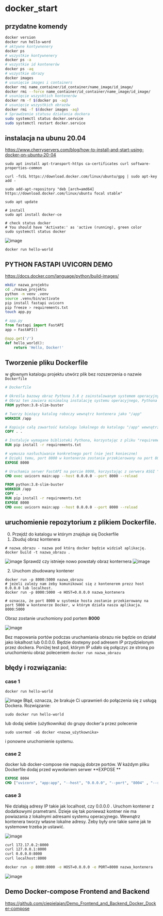 # docker_start

## przydatne komendy 

```bash
docker version
docker run hello-word
# aktywne kontywnenery 
docker ps
# wszystkie kontywnenery 
docker ps -a
# wszystkie id kontenerów 
docker ps -aq
# wszystkie obrazy 
docker images
# usunięcie images i containers
docker rmi name_container/id_container/name_image/id_image/
docker rmi --force name_container/id_container/name_image/id_image/
# usunięcie wszysktich kontenerów
docker rm -f $(docker ps -aq)
# usunięcie wszystkich obrazów
docker rmi -f $(docker images -aq)
# Sprawdzenie statusu działania dockera
sudo systemctl status docker.service 
sudo systemctl restart docker.service
```

## instalacja na ubunu 20.04

https://www.cherryservers.com/blog/how-to-install-and-start-using-docker-on-ubuntu-20-04

```
sudo apt install apt-transport-https ca-certificates curl software-properties-common
```
```
curl -fsSL https://download.docker.com/linux/ubuntu/gpg | sudo apt-key add -
```
```
sudo add-apt-repository "deb [arch=amd64] https://download.docker.com/linux/ubuntu focal stable"
```
```
sudo apt update
```
```
# install
sudo apt install docker-ce
```
```
# check status docker
# You should have 'Activate:' as 'active (running), green color
sudo systemctl status docker
```
![image](https://user-images.githubusercontent.com/4579021/232307549-dbbd94e9-2918-4e1e-852f-31935b0b42c9.png)

```
docker run hello-world
```

## PYTHON FASTAPI UVICORN DEMO
https://docs.docker.com/language/python/build-images/

```bash
mkdir nazwa_projektu
cd ./nazwa_projektu
python -m venv .venv
source .venv/bin/activate
pip install fastapi uvicorn
pip freeze > requirements.txt
touch app.py
```
```python
# app.py
from fastapi import FastAPI
app = FastAPI()

@app.get('/')
def hello_world():
    return 'Hello, Docker!'
```

## Tworzenie pliku Dockerfile
w głownym katalogu projektu utwórz plik bez rozszerzenia o nazwie `Dockerfile`


```Dockerfile
# Dockerfile

# Określa bazowy obraz Pythona 3.8 z zainstalowanym systemem operacyjnym "Slim" na bazie dystrybucji Debian "Buster".
# Obraz ten zawiera minimalną instalację systemu operacyjnego, Pythona 3.8 i kilka podstawowych narzędzi.
FROM python:3.8-slim-buster

# Tworzy bieżący katalog roboczy wewnątrz kontenera jako "/app"
WORKDIR /app

# Kopiuje całą zawartość katalogu lokalnego do katalogu "/app" wewnątrz kontenera
COPY . .

# Instaluje wymagane biblioteki Pythona, korzystając z pliku "requirements.txt"
RUN pip install -r requirements.txt

# wymusza nasłuchiwanie konkretnego port (nie jest konieczne)
# Dzięki temu, port 8000 w kontenerze zostanie przekierowany na port 8000 w systemie hosta, co umożliwi dostęp do aplikacji z poziomu przeglądarki 
EXPOSE 8000

# Uruchamia serwer FastAPI na porcie 8000, korzystając z serwera ASGI "uvicorn" i pliku "app.py" zawierającego obiekt aplikacji FastAPI
CMD exec uvicorn main:app --host 0.0.0.0 --port 8000 --reload
```
```Dockerfile
FROM python:3.8-slim-buster
WORKDIR /app
COPY . .
RUN pip install -r requirements.txt
EXPOSE 8000
CMD exec uvicorn main:app --host 0.0.0.0 --port 8000 --reload
```


## uruchomienie repozytorium z plikiem Dockerfile.
0. Przejdź do katalogu w którym znajduje się Dockerfile
1. Zbuduj obraz kontenera 
```
# nazwa_obrazu - nazwa pod którą docker będzie widział aplikację. 
docker build -t nazwa_obrazu .
```
![image](https://user-images.githubusercontent.com/4579021/232313965-f7ce453b-0981-476d-86c1-5d6c3f70d0bd.png)
Sprawdź czy istnieje nowo powstały obraz konternera
![image](https://user-images.githubusercontent.com/4579021/232313866-6f5bfd7e-abdf-446a-99f7-99ca4804be79.png)

2. Uruchom zbudowany kontener
```
docker run -p 8000:5000 nazwa_obrazu
# jeżeli zależy nam żeby komunikować się z kontenerem prezz host 0.0.0.0 lub localhost. 
docker run -p 8000:5000 -e HOST=0.0.0.0 nazwa_kontenera

# oznacza, że port 8000 w systemie hosta zostanie przekierowany na port 5000 w kontenerze Docker, w którym działa nasza aplikacja.
8000:5000 
```
Obraz zostanie uruchomiony pod portem **8000** 

![image](https://user-images.githubusercontent.com/4579021/232314018-ee7afc83-edfc-476e-920c-e1d5691617d2.png)

Bez mapowania portów podczas uruchamiania obrazu nie będzie on działał jako lokalhost lub 0.0.0.0. Będzie dostepny pod adresem IP przydzielonym przez dockera. Poniżej test pod, którym IP udało się połączyc ze stroną po uruchomieniu obraz poleceniem 
```docker run nazwa_obrazu```


## błędy i rozwiązania: 
### case 1
```
docker run hello-world
```
![image](https://user-images.githubusercontent.com/4579021/232307907-6eb69832-b1a4-437d-b631-853649094ef6.png)
Błąd, oznacza, że brakuje Ci uprawnień do połączenia się z usługą Dockera. Rozwiązanie:
```
sudo docker run hello-world
```
lub dodaj siebie (użytkownika) do grupy docker'a przez polecenie 
```
sudo usermod -aG docker <nazwa_użytkownika>
```
i ponowne uruchomienie systemu. 

### case 2
docker lub docker-compose nie mapują dobrze portów. W każdym pliku Dockerfile dodaj przed wywołaniem serwer **EXPOSE <nr portu> **
```Dockerfile
EXPOSE 8004 
CMD ["uvicorn", "app:app", "--host", "0.0.0.0", "--port", "8004" , "--reload"]
```
### case 3
Nie działają adresy IP takie jak localhost, czy 0.0.0.0 . Uruchom kontener z dodatkowymi prametrami. Dzieje się tak ponieważ kontner nie ma powiazania z lokalnymi adresami systemu operacyjnego. Wewnątrz kontenera tworzy własne lokalne adresy. Żeby były one takie same jak te systemowe trzeba je ustawić. 
  
![image](https://user-images.githubusercontent.com/4579021/232334553-0b3a466c-66d4-4521-8f87-c772387e9a3c.png)

```bash
curl 172.17.0.2:8000
curl 127.0.0.1:8000
curl 0.0.0.0:8000
curl localhost:8000
```
 
```Bash
docker run -p 8000:8000 -e HOST=0.0.0.0 -e PORT=8000 nazwa_kontenera
```
  
![image](https://user-images.githubusercontent.com/4579021/232339841-2d3d9420-2484-4cc9-8aad-a2a66c2c714c.png)

    
    
## Demo Docker-compose Frontend and Backend
https://github.com/ciepielajan/Demo_Frontend_and_Backend_Docker_Docker-compose
    

